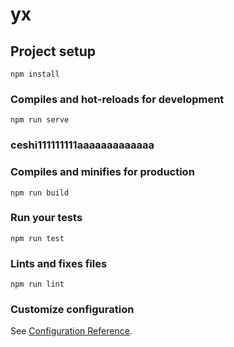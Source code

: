 # yx

## Project setup
```
npm install
```

### Compiles and hot-reloads for development
```
npm run serve
```
### ceshi111111111aaaaaaaaaaaaa
### Compiles and minifies for production
```
npm run build
```

### Run your tests
```
npm run test
```

### Lints and fixes files
```
npm run lint
```

### Customize configuration
See [Configuration Reference](https://cli.vuejs.org/config/).
